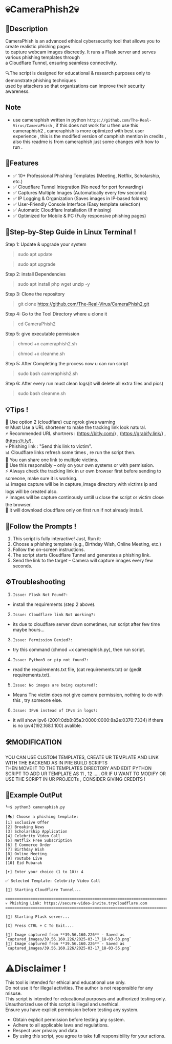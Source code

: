 # 💀CameraPhish2💀

## 📜Description
CameraPhish is an advanced ethical cybersecurity tool that allows you to create realistic phishing pages  
to capture webcam images discreetly. It runs a Flask server and serves various phishing templates through  
a Cloudflare Tunnel, ensuring seamless connectivity.  

🔍The script is designed for educational & research purposes only to demonstrate phishing techniques  
used by attackers so that organizations can improve their security awareness.  

## Note    
- use cameraphish written in python `https://github.com/The-Real-Virus/CameraPhish` , if this does not work for u then use this cameraphish2 , cameraphish is more optimized with best user experience , this is the modified version of camphish mention in credits , also this readme is from cameraphish just some changes with how to run .

## 🔑Features
- ✅ 10+ Professional Phishing Templates (Meeting, Netflix, Scholarship, etc.)  
- ✅ Cloudflare Tunnel Integration (No need for port forwarding)  
- ✅ Captures Multiple Images (Automatically every few seconds)  
- ✅ IP Logging & Organization (Saves images in IP-based folders)  
- ✅ User-Friendly Console Interface (Easy template selection)  
- ✅ Automatic Cloudflare Installation (If missing)  
- ✅ Optimized for Mobile & PC (Fully responsive phishing pages)  

## 🚀Step-by-Step Guide in Linux Terminal !

Step 1: Update & upgrade your system  
>sudo apt update  

>sudo apt upgrade  

Step 2: install Dependencies  
>sudo apt install php wget unzip -y  

Step 3: Clone the repository  
>git clone https://github.com/The-Real-Virus/CameraPhish2.git  

Step 4: Go to the Tool Directory where u clone it  
>cd CameraPhish2  

Step 5: give executable permission  
>chmod +x cameraphish2.sh  

>chmod +x cleanme.sh  

Step 5: After Completing the process now u can run script  
>sudo bash cameraphish2.sh  

Step 6: After every run must clean logs(it will delete all extra files and pics)  
>sudo bash cleanme.sh  

## 💡Tips !
🛑 Use option 2 (cloudflare) cuz ngrok gives warning  
🌐 Must Use a URL shortener to make the tracking link look natural.  
⚡ Recommended URL shortners : (https://bitly.com/) , (https://grabify.link/) , (https://t.ly/).  
💀 Phishing link : "Send this link to victim".  
📊 Cloudflare links refresh some times , re run the script then.  
🔄 You can share one link to multiple victims.  
🛑 Use this responsibly – only on your own systems or with permission.  
⚡ Always check the tracking link in ur own browser first before sending to someone, make sure it is working.  
📊 images capture will be in capture_image directory with victims ip and logs will be created also.  
⚡ images will be capture continously untill u close the script or victim close the browser.  
🔄 it will download cloudflare only on first run if not already install.  

## 🤝Follow the Prompts !
1) This script is fully interactive! Just, Run it:  
2) Choose a phishing template (e.g., Birthday Wish, Online Meeting, etc.)  
3) Follow the on-screen instructions.  
4) The script starts Cloudflare Tunnel and generates a phishing link.  
5) Send the link to the target – Camera will capture images every few seconds.  

## ⚙️Troubleshooting

1) `Issue: Flask Not Found?:`  
- install the requirements (step 2 above).  

2) `Issue: Cloudflare link Not Working?:`  
- its due to cloudflare server down sometimes, run script after few time maybe hours...  

3) `Issue: Permission Denied?:`  
- try this command (chmod +x cameraphish.py), then run script.  

4) `Issue: Python3 or pip not found?:`  
- read the requirements.txt file, (cat requirements.txt) or (gedit requirements.txt).  

5) `Issue: No images are being captured?:`  
- Means The victim does not give camera permission, nothing to do with this , try someone else.  

6) `Issue: IPv6 instead of IPv4 in logs?:`  
- it will show ipv6 (2001:0db8:85a3:0000:0000:8a2e:0370:7334) if there is no ipv4(192.168.1.100) avalible.  

## 🛠️MODIFICATION 

YOU CAN USE CUSTOM TEMPLATES, CREATE UR TEMPLATE AND LINK WITH THE BACKEND AS IN PRE BUILD SCRIPTS  
THEN MOVE IT TO THE TEMPLATES DIRECTORY AND EDIT PYTHON SCRIPT TO ADD UR TEMPLATE AS 11 , 12 .....
OR
IF U WANT TO MODIFY OR USE THE SCRIPT IN UR PROJECTs , CONSIDER GIVING CREDITS !  

## 📂Example OutPut

	└─$ python3 cameraphish.py  

	[🎭] Choose a phishing template:  
	[1] Exclusive Offer  
	[2] Breaking News  
	[3] Scholarship Application  
	[4] Celebrity Video Call  
	[5] Netflix Free Subscription  
	[6] E Commerce Order  
	[7] Birthday Wish  
	[8] Online Meeting  
	[9] Youtube Live  
	[10] Eid Mubarak  

	[➤] Enter your choice (1 to 10): 4  

	✅ Selected Template: Celebrity Video Call  

	[🔄] Starting Cloudflare Tunnel...  

	==========================================================================================  
	💀 Phishing Link: https://secure-video-invite.trycloudflare.com  
	==========================================================================================  

	[🚀] Starting Flask server...  

	[X] Press CTRL + C To Exit....  

	[📸] Image captured from **39.56.160.226** - Saved as `captured_images/39.56.160.226/2025-03-17_18-03-53.png`  
	[📸] Image captured from **39.56.160.226** - Saved as `captured_images/39.56.160.226/2025-03-17_18-03-55.png`  


# ⚠️Disclaimer !
This tool is intended for ethical and educational use only.  
Do not use it for illegal activities. The author is not responsible for any misuse.  
This script is intended for educational purposes and authorized testing only.  
Unauthorized use of this script is illegal and unethical.  
Ensure you have explicit permission before testing any system.  
- Obtain explicit permission before testing any system.  
- Adhere to all applicable laws and regulations.  
- Respect user privacy and data.  
- By using this script, you agree to take full responsibility for your actions.  
